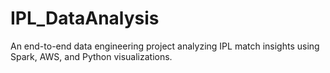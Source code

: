 # IPL_DataAnalysis
An end-to-end data engineering project analyzing IPL match insights using Spark, AWS, and Python visualizations.
